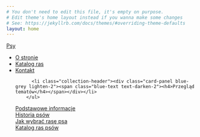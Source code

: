 ```yaml
---
# You don't need to edit this file, it's empty on purpose.
# Edit theme's home layout instead if you wanna make some changes
# See: https://jekyllrb.com/docs/themes/#overriding-theme-defaults
layout: home
---
```


  <nav class="blue">
    <div class="nav-wrapper">
      <a href="#" class="brand-logo">Psy</a>
      <ul id="nav-mobile" class="right hide-on-med-and-down">
        <li><a href="sass.html">O stronie</a></li>
        <li><a href="badges.html">Katalog ras</a></li>
        <li><a href="collapsible.html">Kontakt</a></li>
      </ul>
    </div>
  </nav>
  <div>
    <ul class="collection with-header">

          <li class="collection-header"><div class="card-panel blue-grey lighten-2"><span class="blue-text text-darken-2"><h4>Przegląd tematów</h4></span></div></li>
        </ul>
        
  <div class="collection">
          <a href="#!" class="collection-item"> <div class="card-panel blue-grey lighten-3"><span class="white-text text-darken-2">Podstawowe informacje</span></div></a>
          <a href="#!" class="collection-item">  <div class="card-panel blue-grey lighten-3"><span class="white-text text-darken-2">Historia psów</span></div></a>
          <a href="#!" class="collection-item"><div class="card-panel blue-grey lighten-3"><span class="white-text text-darken-2">Jak wybrać rasę psa</span></div></a>
          <a href="#!" class="collection-item"><div class="card-panel blue-grey lighten-3"><span class="white-text text-darken-2">Katalog ras psów</span></div></a>
        </div>
